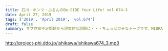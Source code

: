 ```yaml
---
title: 石川・ホンマ・ぶるんのBe-SIDE Your Life! vol.674-3
date: April 27, 2019
tags: ['2019', 'April 2019', 'vol.674']
draft: false
summary: サブ作家不足問題から現実的な話題に・・・ちょっとガチなトークです。MIURA
---
```


http://project-phi.ddo.jp/ishikawa/ishikawa674_3.mp3